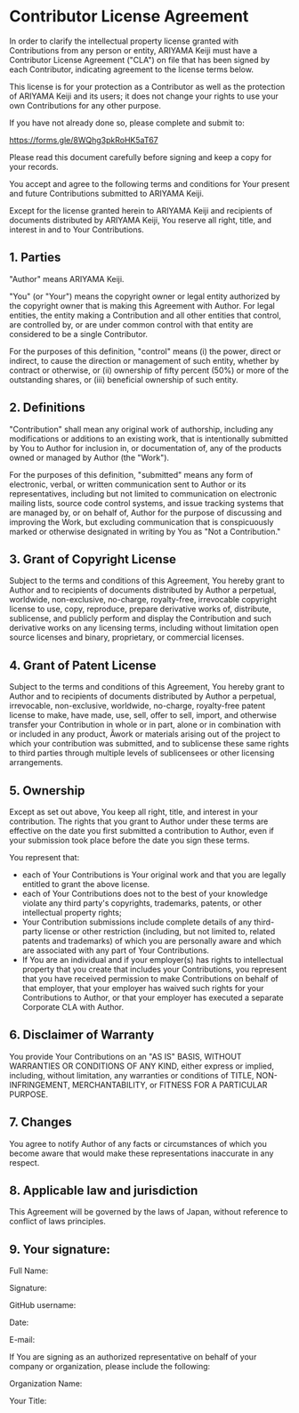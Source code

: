 # Contributor License Agreement

In order to clarify the intellectual property license granted with Contributions from any person or entity, ARIYAMA Keiji must have a Contributor License Agreement ("CLA") on file that has been signed by each Contributor, indicating agreement to the license terms below.

This license is for your protection as a Contributor as well as the protection of ARIYAMA Keiji and its users; it does not change your rights to use your own Contributions for any other purpose.

If you have not already done so, please complete and submit to:

https://forms.gle/8WQhg3pkRoHK5aT67

Please read this document carefully before signing and keep a copy for your records.

You accept and agree to the following terms and conditions for Your present and future Contributions submitted to ARIYAMA Keiji.

Except for the license granted herein to ARIYAMA Keiji and recipients of documents distributed by ARIYAMA Keiji, You reserve all right, title, and interest in and to Your Contributions.

## 1. Parties

 "Author" means ARIYAMA Keiji.

 "You" (or "Your") means the copyright owner or legal entity authorized by the copyright owner that is making this Agreement with Author.
For legal entities, the entity making a Contribution and all other entities that control, are controlled by, or are under common control with that entity are considered to be a single Contributor.

For the purposes of this definition, "control" means
 (i) the power, direct or indirect, to cause the direction or management of such entity, whether by contract or otherwise, or
 (ii) ownership of fifty percent (50%) or more of the outstanding shares, or
 (iii) beneficial ownership of such entity.

## 2. Definitions

"Contribution" shall mean any original work of authorship, including any modifications or additions to an existing work,
that is intentionally submitted by You to Author for inclusion in, or documentation of, any of the products owned or managed by Author (the "Work").

For the purposes of this definition, "submitted" means any form of electronic, verbal, or written communication sent to Author or its representatives,
including but not limited to communication on electronic mailing lists, source code control systems, and issue tracking systems that are managed by, or on behalf of,
Author for the purpose of discussing and improving the Work, but excluding communication that is conspicuously marked or otherwise designated in writing by You as "Not a Contribution."

## 3. Grant of Copyright License

Subject to the terms and conditions of this Agreement, You hereby grant to Author and to recipients of documents distributed by Author a perpetual,
worldwide, non-exclusive, no-charge, royalty-free, irrevocable copyright license to use, copy, reproduce, prepare derivative works of, distribute,
sublicense, and publicly perform and display the Contribution and such derivative works on any licensing terms, including without limitation open source licenses and binary,
proprietary, or commercial licenses.

## 4. Grant of Patent License

Subject to the terms and conditions of this Agreement, You hereby grant to Author and to recipients of documents distributed by Author a perpetual,
irrevocable, non-exclusive, worldwide, no-charge, royalty-free patent license to make, have made, use, sell, offer to sell, import,
and otherwise transfer your Contribution in whole or in part, alone or in combination with or included in any product,
Âwork or materials arising out of the project to which your contribution was submitted,
and to sublicense these same rights to third parties through multiple levels of sublicensees or other licensing arrangements.

## 5. Ownership

Except as set out above, You keep all right, title, and interest in your contribution.
The rights that you grant to Author under these terms are effective on the date you first submitted a contribution to Author,
even if your submission took place before the date you sign these terms.

You represent that:

 * each of Your Contributions is Your original work and that you are legally entitled to grant the above license.
 * each of Your Contributions does not to the best of your knowledge violate any third party's copyrights, trademarks, patents, or other intellectual property rights;
 * Your Contribution submissions include complete details of any third-party license or other restriction (including, but not limited to, related patents and trademarks) of which you are personally aware and which are associated with any part of Your Contributions.
 * If You are an individual and if your employer(s) has rights to intellectual property that you create that includes your Contributions, you represent that you have received permission to make Contributions on behalf of that employer,
that your employer has waived such rights for your Contributions to Author, or that your employer has executed a separate Corporate CLA with Author.

## 6. Disclaimer of Warranty

You provide Your Contributions on an "AS IS" BASIS, WITHOUT WARRANTIES OR CONDITIONS OF ANY KIND, either express or implied, including, without limitation, any warranties or conditions of TITLE, NON-INFRINGEMENT, MERCHANTABILITY, or FITNESS FOR A PARTICULAR PURPOSE.

## 7. Changes

You agree to notify Author of any facts or circumstances of which you become aware that would make these representations inaccurate in any respect.

## 8. Applicable law and jurisdiction

This Agreement will be governed by the laws of Japan, without reference to conflict of laws principles.

## 9. Your signature:

Full Name:

Signature:

GitHub username:

Date:

E-mail:

If You are signing as an authorized representative on behalf of your company or organization, please include the following:

Organization Name:

Your Title:
